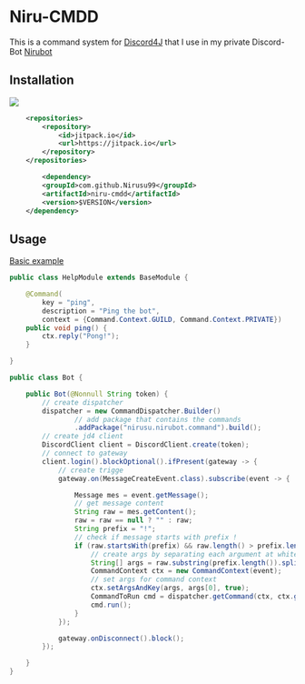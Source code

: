 
# Niru-CMDD

This is a command system for [Discord4J](https://github.com/Discord4J/Discord4J) that I use in my private Discord-Bot [Nirubot](https://github.com/Nirusu99/nirubot)

## Installation

[![](https://jitpack.io/v/Nirusu99/niru-cmdd.svg)](https://jitpack.io/#Nirusu99/niru-cmdd)

```xml
	<repositories>
		<repository>
		    <id>jitpack.io</id>
		    <url>https://jitpack.io</url>
		</repository>
	</repositories>

    	<dependency>
	    <groupId>com.github.Nirusu99</groupId>
	    <artifactId>niru-cmdd</artifactId>
	    <version>$VERSION</version>
	</dependency>
```

## Usage

[Basic example](https://github.com/Nirusu99/niru-cmdd/tree/main/example)

```java
public class HelpModule extends BaseModule {

    @Command(
        key = "ping",
        description = "Ping the bot",
        context = {Command.Context.GUILD, Command.Context.PRIVATE})
    public void ping() {
        ctx.reply("Pong!");
    }

}

public class Bot {

    public Bot(@Nonnull String token) {
        // create dispatcher
        dispatcher = new CommandDispatcher.Builder()
                // add package that contains the commands
                .addPackage("nirusu.nirubot.command").build();
        // create jd4 client
        DiscordClient client = DiscordClient.create(token);
        // connect to gateway
        client.login().blockOptional().ifPresent(gateway -> {
            // create trigge
            gateway.on(MessageCreateEvent.class).subscribe(event -> {

                Message mes = event.getMessage();
                // get message content
                String raw = mes.getContent();
                raw = raw == null ? "" : raw;
                String prefix = "!";
                // check if message starts with prefix !
                if (raw.startsWith(prefix) && raw.length() > prefix.length()) {
                    // create args by separating each argument at whitespaces
                    String[] args = raw.substring(prefix.length()).split("\\s+");
                    CommandContext ctx = new CommandContext(event);
                    // set args for command context
                    ctx.setArgsAndKey(args, args[0], true);
                    CommandToRun cmd = dispatcher.getCommand(ctx, ctx.getKey());
                    cmd.run();
                }
            });

            gateway.onDisconnect().block();
        });

    }
}


```
